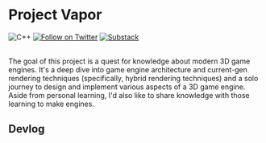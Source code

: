 # Project Vapor

![C++](https://img.shields.io/badge/C%2B%2B-00599C?style=flat&logo=c%2B%2B&logoColor=white)
[![Follow on Twitter](https://img.shields.io/twitter/follow/DevLucidum.svg?style=social)](https://twitter.com/intent/follow?screen_name=DevLucidum)
[![Substack](https://img.shields.io/badge/Substack-%23006f5c.svg?style=flat&logo=substack&logoColor=ffffff&label=Arcane%20Realms)](https://painfulexistence.substack.com/)
<br />
<br />

The goal of this project is a quest for knowledge about modern 3D game engines. It's a deep dive into game engine architecture and current-gen rendering techniques (specifically, hybrid rendering techniques) and a solo journey to design and implement various aspects of a 3D game engine. Aside from personal learning, I'd also like to share knowledge with those learning to make engines.
<br />

## Devlog
